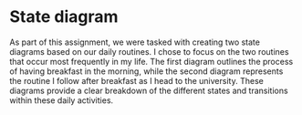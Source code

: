 # State diagram

As part of this assignment, we were tasked with creating two state diagrams based on our daily routines. I chose to focus on the two routines that occur most frequently in my life. The first diagram outlines the process of having breakfast in the morning, while the second diagram represents the routine I follow after breakfast as I head to the university. These diagrams provide a clear breakdown of the different states and transitions within these daily activities.



